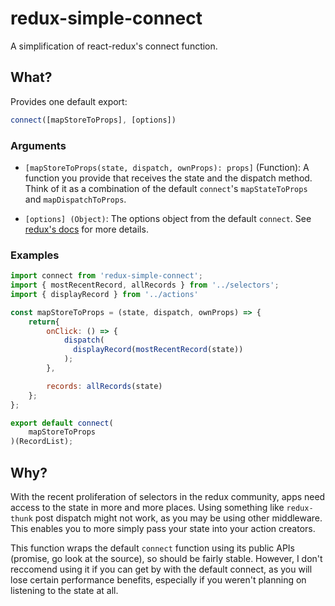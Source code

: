# redux-simple-connect

A simplification of react-redux's connect function.

## What?

Provides one default export:

```js
connect([mapStoreToProps], [options])
```

### Arguments

- `[mapStoreToProps(state, dispatch, ownProps): props]` (Function): A function you provide that receives the state and the dispatch method. Think of it as a combination of the default `connect`'s `mapStateToProps` and `mapDispatchToProps`.

- `[options] (Object)`: The options object from the default `connect`. See [redux's docs](https://github.com/reactjs/react-redux/blob/master/docs/api.md#arguments) for more details.

### Examples

```js
import connect from 'redux-simple-connect';
import { mostRecentRecord, allRecords } from '../selectors';
import { displayRecord } from '../actions'

const mapStoreToProps = (state, dispatch, ownProps) => {
    return{
        onClick: () => {
            dispatch(
              displayRecord(mostRecentRecord(state))
            );
        },

        records: allRecords(state)
    };
};

export default connect(
    mapStoreToProps
)(RecordList);
```

## Why?

With the recent proliferation of selectors in the redux community, apps need access to the state in more and more places. Using something like `redux-thunk` post dispatch might not work, as you may be using other middleware. This enables you to more simply pass your state into your action creators.

This function wraps the default `connect` function using its public APIs (promise, go look at the source), so should be fairly stable. However, I don't reccomend using it if you can get by with the default connect, as you will lose certain performance benefits, especially if you weren't planning on listening to the state at all.
